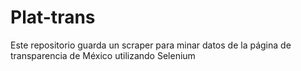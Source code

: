 # Plat-trans
Este repositorio guarda un scraper para minar datos de la página de transparencia de México utilizando Selenium
